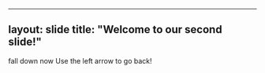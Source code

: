 ---
layout: slide
title: "Welcome to our second slide!"
---
fall down now
Use the left arrow to go back!
